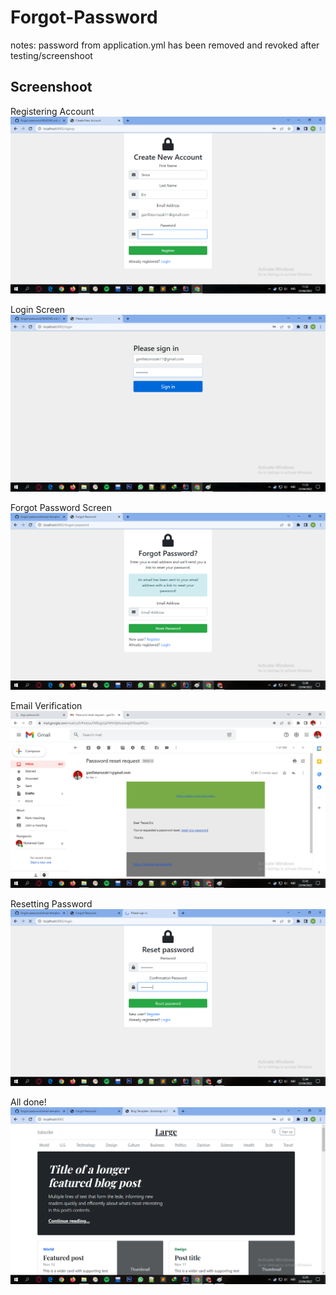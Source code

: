 # Forgot-Password
notes: password from application.yml has been removed and revoked after testing/screenshoot

## Screenshoot

Registering Account
![Register](https://github.com/GaniFatur/Kuliah/blob/main/Pertemuan%204/img/Register.png)

Login Screen
![Login Screen](https://github.com/GaniFatur/Kuliah/blob/main/Pertemuan%204/img/Login.png)

Forgot Password Screen
![Forgot Password](https://github.com/GaniFatur/Kuliah/blob/main/Pertemuan%204/img/Forgot1.png)

Email Verification
![Email Verification](https://github.com/GaniFatur/Kuliah/blob/main/Pertemuan%204/img/email.png)

Resetting Password
![Reset](https://github.com/GaniFatur/Kuliah/blob/main/Pertemuan%204/img/reset.png)

All done!
![done](https://github.com/GaniFatur/Kuliah/blob/main/Pertemuan%204/img/done.png)
